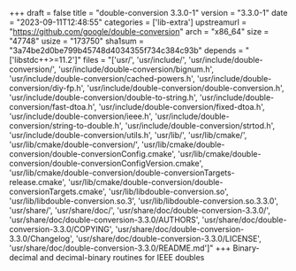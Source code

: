 +++
draft = false
title = "double-conversion 3.3.0-1"
version = "3.3.0-1"
date = "2023-09-11T12:48:55"
categories = ['lib-extra']
upstreamurl = "https://github.com/google/double-conversion"
arch = "x86_64"
size = "47748"
usize = "173750"
sha1sum = "3a74be2d0be799b45748d4034355f734c384c93b"
depends = "['libstdc++>=11.2']"
files = "['usr/', 'usr/include/', 'usr/include/double-conversion/', 'usr/include/double-conversion/bignum.h', 'usr/include/double-conversion/cached-powers.h', 'usr/include/double-conversion/diy-fp.h', 'usr/include/double-conversion/double-conversion.h', 'usr/include/double-conversion/double-to-string.h', 'usr/include/double-conversion/fast-dtoa.h', 'usr/include/double-conversion/fixed-dtoa.h', 'usr/include/double-conversion/ieee.h', 'usr/include/double-conversion/string-to-double.h', 'usr/include/double-conversion/strtod.h', 'usr/include/double-conversion/utils.h', 'usr/lib/', 'usr/lib/cmake/', 'usr/lib/cmake/double-conversion/', 'usr/lib/cmake/double-conversion/double-conversionConfig.cmake', 'usr/lib/cmake/double-conversion/double-conversionConfigVersion.cmake', 'usr/lib/cmake/double-conversion/double-conversionTargets-release.cmake', 'usr/lib/cmake/double-conversion/double-conversionTargets.cmake', 'usr/lib/libdouble-conversion.so', 'usr/lib/libdouble-conversion.so.3', 'usr/lib/libdouble-conversion.so.3.3.0', 'usr/share/', 'usr/share/doc/', 'usr/share/doc/double-conversion-3.3.0/', 'usr/share/doc/double-conversion-3.3.0/AUTHORS', 'usr/share/doc/double-conversion-3.3.0/COPYING', 'usr/share/doc/double-conversion-3.3.0/Changelog', 'usr/share/doc/double-conversion-3.3.0/LICENSE', 'usr/share/doc/double-conversion-3.3.0/README.md']"
+++
Binary-decimal and decimal-binary routines for IEEE doubles